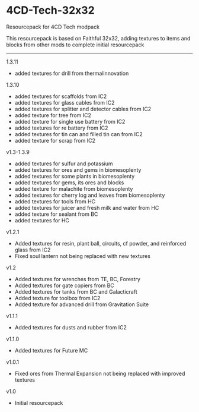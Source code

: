 # 4CD-Tech-32x32
Resourcepack for 4CD Tech modpack

This resourcepack is based on Faithful 32x32, adding textures to items and blocks from other mods to complete initial resourcepack

--------------------------------------------------------------------------------
1.3.11

+ added textures for drill from thermalinnovation
  
1.3.10

+ added textures for scaffolds from IC2
+ added textures for glass cables from IC2
+ added textures for splitter and detector cables from IC2
+ added texture for tree from IC2
+ added texture for single use battery from IC2
+ added textures for re battery from IC2
+ added textures for tin can and filled tin can from IC2
+ added texture for scrap from IC2

v1.3-1.3.9

+ added textures for sulfur and potassium
+ added textures for ores and gems in biomesoplenty
+ added textures for some plants in biomesoplenty
+ added textures for gems, its ores and blocks
+ added texture for malachite from biomesoplenty
+ added textures for cherry log and leaves from biomesoplenty
+ added textures for tools from HC
+ added textures for juicer and fresh milk and water from HC
+ added texture for sealant from BC
+ added textures for HC

v1.2.1

+ Added textures for resin, plant ball, circuits, cf powder, and reinforced glass from IC2
+ Fixed soul lantern not being replaced with new textures

v1.2

+ Added textures for wrenches from TE, BC, Forestry
+ Added textures for gate copiers from BC
+ Added textures for tanks from BC and Galacticraft
+ Added texture for toolbox from IC2
+ Added texture for advanced drill from Gravitation Suite

v1.1.1

+ Added textures for dusts and rubber from IC2

v1.1.0

+ Added textures for Future MC

v1.0.1

+ Fixed ores from Thermal Expansion not being replaced with improved textures

v1.0

+ Initial resourcepack
